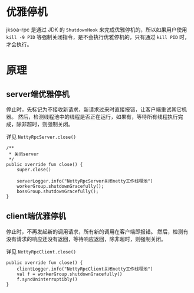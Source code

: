 # 优雅停机
jksoa-rpc 是通过 JDK 的 `ShutdownHook` 来完成优雅停机的，所以如果用户使用 `kill -9 PID` 等强制关闭指令，是不会执行优雅停机的，只有通过 `kill PID` 时，才会执行。

# 原理

## server端优雅停机
停止时，先标记为不接收新请求，新请求过来时直接报错，让客户端重试其它机器。
然后，检测线程池中的线程是否正在运行，如果有，等待所有线程执行完成，除非超时，则强制关闭。

详见 `NettyRpcServer.close()`

```
/**
 * 关闭server
 */
public override fun close() {
    super.close()

    serverLogger.info("NettyRpcServer关闭netty工作线程池")
    workerGroup.shutdownGracefully();
    bossGroup.shutdownGracefully();
}
```

## client端优雅停机
停止时，不再发起新的调用请求，所有新的调用在客户端即报错。
然后，检测有没有请求的响应还没有返回，等待响应返回，除非超时，则强制关闭。

详见 `NettyRpcClient.close()`

```
public override fun close() {
    clientLogger.info("NettyRpcClient关闭netty工作线程池")
    val f = workerGroup.shutdownGracefully()
    f.syncUninterruptibly()
}
```